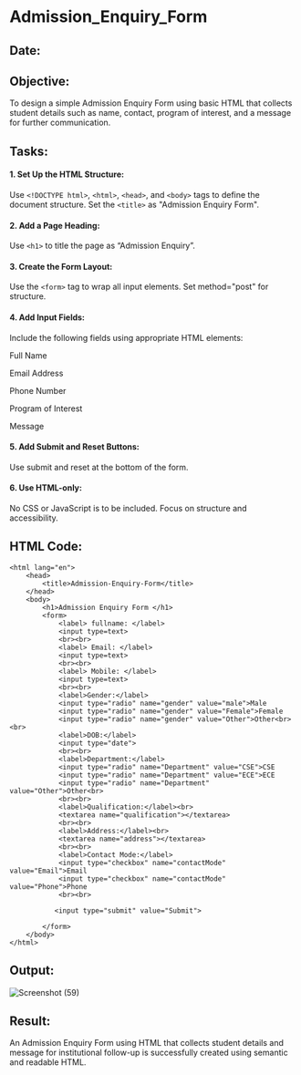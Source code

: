 # Admission_Enquiry_Form
## Date:

## Objective:
To design a simple Admission Enquiry Form using basic HTML that collects student details such as name, contact, program of interest, and a message for further communication.

## Tasks:
#### 1. Set Up the HTML Structure:
Use ```<!DOCTYPE html>```, ```<html>```, ```<head>```, and ```<body>``` tags to define the document structure.
Set the ```<title>``` as "Admission Enquiry Form".

#### 2. Add a Page Heading:
Use ```<h1>``` to title the page as “Admission Enquiry”.

#### 3. Create the Form Layout:
Use the ```<form>``` tag to wrap all input elements. Set method="post" for structure.

#### 4. Add Input Fields:
Include the following fields using appropriate HTML elements:

Full Name

Email Address

Phone Number 

Program of Interest 

Message

#### 5. Add Submit and Reset Buttons:
Use submit and reset at the bottom of the form.

#### 6. Use HTML-only:
No CSS or JavaScript is to be included. Focus on structure and accessibility.

## HTML Code:
```
<html lang="en">
    <head>
        <title>Admission-Enquiry-Form</title>
    </head>
    <body>
        <h1>Admission Enquiry Form </h1>
        <form>
            <label> fullname: </label>
            <input type=text>
            <br><br>
            <label> Email: </label>
            <input type=text>
            <br><br>
            <label> Mobile: </label>
            <input type=text>
            <br><br>
            <label>Gender:</label>
            <input type="radio" name="gender" value="male">Male
            <input type="radio" name="gender" value="Female">Female
            <input type="radio" name="gender" value="Other">Other<br><br>
            <label>DOB:</label>
            <input type="date">
            <br><br>
            <label>Department:</label>
            <input type="radio" name="Department" value="CSE">CSE
            <input type="radio" name="Department" value="ECE">ECE
            <input type="radio" name="Department" value="Other">Other<br>
            <br><br>
            <label>Qualification:</label><br>
            <textarea name="qualification"></textarea>
            <br><br>
            <label>Address:</label><br>
            <textarea name="address"></textarea>
            <br><br>
            <label>Contact Mode:</label>
            <input type="checkbox" name="contactMode" value="Email">Email
            <input type="checkbox" name="contactMode" value="Phone">Phone
            <br><br>

           <input type="submit" value="Submit">

        </form>
    </body>
</html>
```
## Output:
![Screenshot (59)](https://github.com/user-attachments/assets/795115c2-038e-447b-bce7-d5f79f1398ea)


## Result:
An Admission Enquiry Form using HTML that collects student details and message for institutional follow-up is successfully created using semantic and readable HTML.
